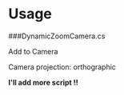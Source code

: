 # Usage

###DynamicZoomCamera.cs

Add to Camera

Camera projection: orthographic

**I'll add more script !!**